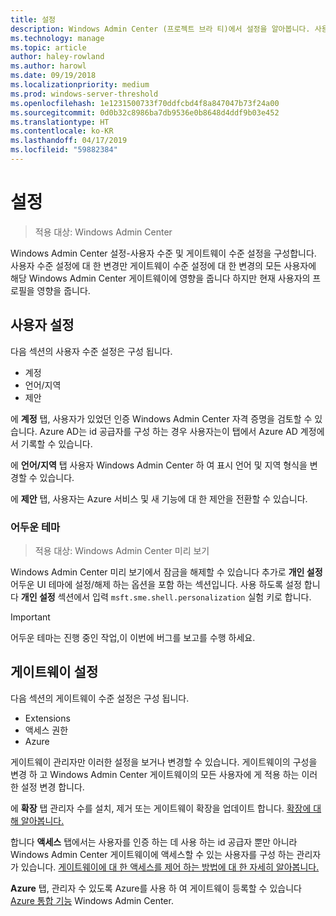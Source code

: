 ```yaml
---
title: 설정
description: Windows Admin Center (프로젝트 브라 티)에서 설정을 알아봅니다. 사용자 설정 사용 사용자가 자신의 언어/지역 및 기타 기본 설정을 변경할 수 있습니다. 게이트웨이 설정을 게이트웨이 구성 관리자를 사용 합니다.
ms.technology: manage
ms.topic: article
author: haley-rowland
ms.author: harowl
ms.date: 09/19/2018
ms.localizationpriority: medium
ms.prod: windows-server-threshold
ms.openlocfilehash: 1e1231500733f70ddfcbd4f8a847047b73f24a00
ms.sourcegitcommit: 0d0b32c8986ba7db9536e0b8648d4ddf9b03e452
ms.translationtype: HT
ms.contentlocale: ko-KR
ms.lasthandoff: 04/17/2019
ms.locfileid: "59882384"
---
```

# <a name="settings"></a>설정

> 적용 대상: Windows Admin Center

Windows Admin Center 설정-사용자 수준 및 게이트웨이 수준 설정을 구성합니다. 사용자 수준 설정에 대 한 변경만 게이트웨이 수준 설정에 대 한 변경의 모든 사용자에 해당 Windows Admin Center 게이트웨이에 영향을 줍니다 하지만 현재 사용자의 프로필을 영향을 줍니다.

## <a name="user-settings"></a>사용자 설정

다음 섹션의 사용자 수준 설정은 구성 됩니다.

- 계정
- 언어/지역
- 제안

에 **계정** 탭, 사용자가 있었던 인증 Windows Admin Center 자격 증명을 검토할 수 있습니다. Azure AD는 id 공급자를 구성 하는 경우 사용자는이 탭에서 Azure AD 계정에서 기록할 수 있습니다.

에 **언어/지역** 탭 사용자 Windows Admin Center 하 여 표시 언어 및 지역 형식을 변경할 수 있습니다.

에 **제안** 탭, 사용자는 Azure 서비스 및 새 기능에 대 한 제안을 전환할 수 있습니다.

### <a name="dark-theme"></a>어두운 테마

> 적용 대상: Windows Admin Center 미리 보기

Windows Admin Center 미리 보기에서 잠금을 해제할 수 있습니다 추가로 **개인 설정** 어두운 UI 테마에 설정/해제 하는 옵션을 포함 하는 섹션입니다. 사용 하도록 설정 합니다 **개인 설정** 섹션에서 입력 ```msft.sme.shell.personalization``` 실험 키로 합니다.

>[!IMPORTANT]
> 어두운 테마는 진행 중인 작업,이 이번에 버그를 보고를 수행 하세요.

## <a name="gateway-settings"></a>게이트웨이 설정

다음 섹션의 게이트웨이 수준 설정은 구성 됩니다.

- Extensions
- 액세스 권한
- Azure

게이트웨이 관리자만 이러한 설정을 보거나 변경할 수 있습니다. 게이트웨이의 구성을 변경 하 고 Windows Admin Center 게이트웨이의 모든 사용자에 게 적용 하는 이러한 설정 변경 합니다.

에 **확장** 탭 관리자 수를 설치, 제거 또는 게이트웨이 확장을 업데이트 합니다. [확장에 대해 알아봅니다.](using-extensions.md)

합니다 **액세스** 탭에서는 사용자를 인증 하는 데 사용 하는 id 공급자 뿐만 아니라 Windows Admin Center 게이트웨이에 액세스할 수 있는 사용자를 구성 하는 관리자가 있습니다. [게이트웨이에 대 한 액세스를 제어 하는 방법에 대 한 자세히 알아봅니다.](user-access-control.md)

**Azure** 탭, 관리자 수 있도록 Azure를 사용 하 여 게이트웨이 등록할 수 있습니다 [Azure 통합 기능](azure-integration.md) Windows Admin Center.